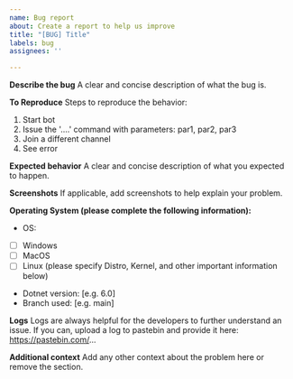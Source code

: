 ```yaml
---
name: Bug report
about: Create a report to help us improve
title: "[BUG] Title"
labels: bug
assignees: ''

---
```


**Describe the bug**
A clear and concise description of what the bug is.

**To Reproduce**
Steps to reproduce the behavior:
1. Start bot
2. Issue the '....' command with parameters: par1, par2, par3
3. Join a different channel
4. See error

**Expected behavior**
A clear and concise description of what you expected to happen.

**Screenshots**
If applicable, add screenshots to help explain your problem.

**Operating System (please complete the following information):**
- OS:
- [ ] Windows
- [ ] MacOS
- [ ] Linux (please specify Distro, Kernel, and other important information below)
- Dotnet version: [e.g. 6.0]
- Branch used: [e.g. main]

**Logs**
Logs are always helpful for the developers to further understand an issue. If you can, upload a log to pastebin and provide it here: https://pastebin.com/...

**Additional context**
Add any other context about the problem here or remove the section.
